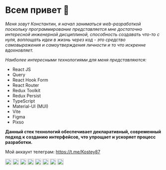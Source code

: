 # Всем привет 👋

*Меня зовут Константин, я начал заниматься web-разработкой поскольку программирование представляется мне достаточно интересной инженерной дисциплиной, способность создавать что-то с нуля, воплощать идеи в жизнь через код - это средство самовыражения и самоутверждения личности и то что искренне вдохновляет.*

_Наиболее интересными технологиями для меня представляются:_

* React JS
* Query
* React Hook Form
* React Router
* Redux Toolkit
* Redux Persist
* TypeScript
* Material-UI (MUI)
* Vite
* Figma
* Pixso

__Данный стек технологий обеспечивает декларативный, современный подход к созданию интерфейсов, что упрощает и ускоряет процесс разработки.__

Мой аккаунт телеграм: https://t.me/Kostey87

<img src="https://cdn.jsdelivr.net/gh/devicons/devicon/icons/javascript/javascript-original.svg" alt="JavaScript" width="20" height="20">
<img src="https://cdn.jsdelivr.net/gh/devicons/devicon/icons/react/react-original.svg" alt="React" width="20" height="20">
<img src="https://cdn.jsdelivr.net/gh/devicons/devicon/icons/figma/figma-original.svg" alt="Figma" width="20" height="20">
<img src="https://cdn.jsdelivr.net/gh/devicons/devicon/icons/pixso/pixso-original.svg" alt="Pixso" width="20" height="20">
<img src="https://cdn.jsdelivr.net/gh/devicons/devicon/icons/typescript/typescript-original.svg" alt="TypeScript" width="20" height="20">
<img src="https://cdn.jsdelivr.net/gh/devicons/devicon/icons/html5/html5-original.svg" alt="HTML" width="20" height="20">
<img src="https://cdn.jsdelivr.net/gh/devicons/devicon/icons/css3/css3-original.svg" alt="CSS" width="20" height="20">
<img src="https://cdn.jsdelivr.net/gh/devicons/devicon/icons/redux/redux-original.svg" alt="Redux" width="20" height="20">


<!--
**Kostey1987/Kostey1987** is a ✨ _special_ ✨ repository because its `README.md` (this file) appears on your GitHub profile.

Here are some ideas to get you started:

- 🔭 I’m currently working on ...
- 🌱 I’m currently learning ...
- 👯 I’m looking to collaborate on ...
- 🤔 I’m looking for help with ...
- 💬 Ask me about ...
- 📫 How to reach me: ...
- 😄 Pronouns: ...
- ⚡ Fun fact: ...
-->
